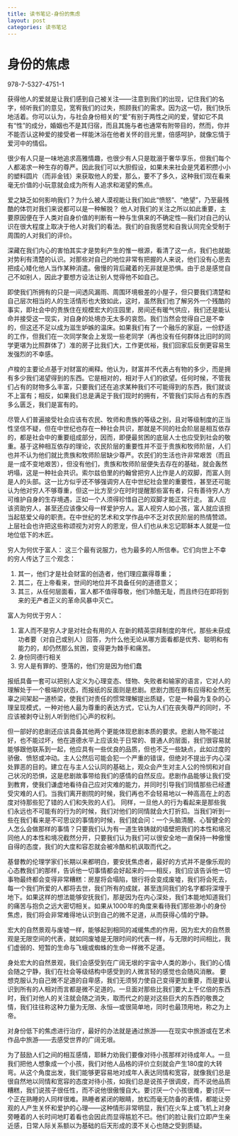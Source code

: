 ```yaml
---
title: 读书笔记-身份的焦虑
layout: post
categories: 读书笔记
---
```


# 身份的焦虑
978-7-5327-4751-1

获得他人的爱就是让我们感到自己被关注——注意到我们的出现，记住我们的名字，倾听我们的意见，宽宥我们的过失，照顾我们的需求。因为这一切，我们快乐地活着。你可以认为，与社会身份相关的“爱”有别于两性之间的爱，譬如它不具有“性”的成分，婚姻也不是其归宿，而且其施与者也通常有附带目的，然而，你并不能否认这种爱的接受者一样能沐浴在他者关怀的目光里，倍感呵护，就像忘情于爱河中的情侣。

很少有人只是一味地追求高雅情趣，也很少有人只是耽溺于奢华享乐，但我们每个人都渴求一种生存的尊严。因此我们可以大胆假设，如果未来社会是凭着积攒小小的塑料圆片（而非金钱）来获取他人的爱，那么，要不了多久，这种我们现在看来毫无价值的小玩意就会成为所有人追求和渴望的焦点。

爱之缺乏如何影响我们？为什么被人漠视能让我们如此“愤怒”、“绝望”，乃至最残酷的体罚对我们来说都可以是一种解脱？
他人对我们的关注之所以如此重要，主要原因便在于人类对自身价值的判断有一种与生俱来的不确定性—我们对自己的认识在很大程度上取决于他人对我们的看法。我们的自我感觉和自我认同完全受制于周围的人对我们的评价。

深藏在我们内心的害怕其实才是势利产生的惟一根源，看清了这一点，我们也就能对势利有清楚的认识。对那些对自己的地位非常有把握的人来说，他们没有心思去把成心矮化他人当作某种消遣。傲慢的背后藏着的无非就是恐惧。由于总是感觉自己不如别人，因此才要想方设法让别人觉得他不如自己。

即使我们所拥有的只是一间透风漏雨、周围环境极差的小屋子，但只要我们清楚和自己层次相当的人的生活情形也大致如此，这时，虽然我们也了解另外一个残酷的事实，即社会中的贵族住在规模宏大的庄园里，房间还有暖气供应，我们还是能认命并接受这一现实，对自身的处境亦无太多的哀怨。我们当然会觉得自己是不幸的，但这还不足以成为滋生妒嫉的温床。如果我们有了一个融乐的家庭，一份舒适的工作，但我们在一次同学聚会上发现一些老同学（再也没有任何群体比旧时的同学更堪为比照群体了）准的房子比我们大，工作更优裕，我们回家后反倒更容易生发强烈的不幸感。

卢梭的主要论点基于对财富的阐释。他认为，财富并不代表占有物的多少，而是拥有多少我们渴望得到的东西。它是相对的，相对于人们的欲望。任何时候，不管我们占有的财物多么丰富，只要我们还在追求某种我们不可能得到的东西，我们就谈不上富有；相反，如果我们总是满足于我们现时的拥有，不管我们实际占有的东西多么匮乏，我们是富有的。

尽管人们普遍接受社会应该有农民、牧师和贵族的等级之别，且对等级制度的正当性坚信不疑，但在中世纪也存在一种社会共识，那就是不同的社会阶层是相互依存的，都是社会中的重要组成部分，因而，即便最贫困的底层人士也应受到社会的敬重。基于这种相互依存的理论，农民阶层的重要性并不亚于贵族和牧师阶层，人们也并不认为他们就比贵族和牧师阶层缺少尊严。农民们的生活也许非常艰苦（而且是一成不变地艰苦），但没有他们，贵族和牧师阶层便失去存在的基础，就会轰然坍塌，这是一种社会共识。索尔兹伯里的约翰曾把穷人比作是人的双脚，而富人则是人的头部。这一比方似乎还不够强调穷人在中世纪社会里的重要性，甚至还可能认为他对穷人不够尊重，但这一比方至少在时时提醒那些富有者，只有善待穷人方可维护自身的生存境遇，正如一个人须得珍惜自己的双脚才能正常行走。
富人应该资助穷人，甚至还应该像父母一样爱护穷人。富人视穷人如小孩，富人就应该担当起慈爱父母的职责。在中世纪的艺术和文学作品中不乏对农民阶层的热情赞颂。上层社会也许把这些称颂视为对穷人的恩宠，但人们也从未忘记耶稣本人就是一位地位低下的木匠。

穷人为何优于富人：
这三个最有说服力，也为最多的人所信奉。它们向世上不幸的穷人传达了三个观念：
1. 其一，他们才是社会财富的创造者，他们理应赢得尊重；
2. 其二，在上帝看来，世间的地位并不具备任何的道德意义；
3. 其三，从任何层面看，富人都不值得尊敬，他们冷酷无耻，而且终归在即将到来的无产者正义的革命风暴中灭亡。

富人为何优于穷人：
1. 富人而不是穷人才是对社会有用的人
在新的精英崇拜制度的年代，那些未获成功者要（对自己或别人）回答，为什么他无论从哪方面看都是优秀、聪明和有能力的，却仍然那么贫困，变得更为棘手和痛苦。
2. 身份同德行相关
3. 穷人是有罪的、堕落的，他们穷是因为他们蠢

报纸具备一套可以把别人定义为心理变态、怪物、失败者和输家的语言，它对人的理解处于一个极端的状态，而报纸的反面则是悲剧。悲剧力图在罪有应得和全然无辜之间架起一道桥梁，使我们对责任的惯常理解提出质疑，它是一种最为复杂的心理呈现模式，一种对他人最为尊重的表达方式，它认为人们在丧失尊严的同时，不应该被剥夺让别人听到他们心声的权利。

但一部好的悲剧还应该具备其他两个更能体现悲剧本质的要求。悲剧人物不能过好，也不能过坏，他在道德水平上应该处于日常的、普通人的层面，我们很容易就能够跟他联系到一起，他应具有一些优良的品质，但也不乏一些缺点，此如过度的骄傲、愤怒或冲动。主人公然后可能会犯一个严重的错误，但绝对不提出于内心深处罪恶的目的。建立在与主人公认同的基础上，观众会产生对主人公的怜悯和对自己状况的恐惧，这是悲剧故事带给我们的感情的自然反应。悲剧作品能够让我们受到教育，使我们谦虚地看待自己应对灾难的能力，并同时引导我们同情那些已经遭受灾难的人们。当我们离开剧院的时候，我们再也不会轻易地以一种高高在上的态度对待那些犯了错的人们和失败的人们。
同样，一旦他人的行为看起来是那些我们永远也不可能有的行为的时候，我们对他们的同情就会大打折扣。当我们听到一些在我们看来是不可思议的事情的时候，我们就会问：一个头脑清醒、心智健全的人怎么会做那样的事情？只要我们认为有一道生铁铸就的墙壁把我们的本性和境况同他人的本性和境况截然分开，只要我们认为我们可以很安全地一直保持一种傲慢自得的态度，我们的大度和容忍就会被冷酷和机讽取而代之。

基督教的伦理学家们长期以来都明白，要安抚焦虑者，最好的方式并不是像乐观的心态教我们的那样，告诉他一切事情都会好起来的——相反，我们应该告诉他一切事物最终都会变得非常糟糕：房屋将会塌陷，银行将会变成废墟，我们将会死去，每一个我们所爱的人都将去世，我们所有的成就，甚至连同我们的名字都将深埋于地下。如果这样的想法能够安抚我们，那是因为在内心深处，我们本能地知道我们的痛苦与抱负之远大密切相关。如果从1000年的角度来看待我们那些渺小的身份焦虑，我们将会非常难得地认识到自己的微不足道，从而获得心情的宁静。

宏大的自然景观与废墟一样，能够起到相同的减缓焦虑的作用，因为宏大的自然景观是无限空间的代表，就如同废墟是无限时间的代表一样，与无限的时间相比，我们虚弱的、短暂的生命与飞蛾或蜘蛛的生命一样微不足道。

身处宏大的自然景观，我们会感受到在广阔无垠的宇宙中人类的渺小，我们的心情会随之宁静，我们在社会等级结构中感受到的人微言轻的感觉也会随风消散。
要想克服认为自己微不足道的自卑感，我们无须努力使自己变得更加重要，而是要认识到所有的人相对而言都是微不足道的。一旦面对那些比我们要大上千亿倍的东西时，我们对他人的关注就会随之消失，取而代之的是对这些巨大的东西的敬畏之情，我们往往称这种力量为无限、永恒—或很简单地，同时也最顶用地，称之为上帝。

对身份低下的焦虑进行治疗，最好的办法就是通过旅游——在现实中旅游或在艺术作品中旅游——去感受世界的广阔无垠。

为了鼓励人们之间的相互感情，耶稣力劝我们要像对待小孩那样对待成年人。一旦我们把他人想象成一个小孩，我们对他人品格的评价立刻就会产生180度的大转弯。从这个角度出发，我们能够更容易地对成年人表达同情和宽容，就像我们总是很自然地以同情和宽容的态度对待小孩，如我们总是说孩子很调皮，而不说他品质糟糕，我们说孩子很任性，而不说他很傲慢自大。要讨厌一个小孩很难，要讨厌一个正在熟睡的人同样很难。熟睡者紧闭的眼睛，放松而毫无防备的表情，都能让旁观的人产生关怀和爱护的心理——这种情形非常明显，我们在火车上或飞机上对身旁睡着的人长时间地盯着看也会因此而显得尴尬不已。他们的脸让我们立即产生亲近感，日常人际关系额以为基础的后天形成的漠不关心也随之受到质疑。